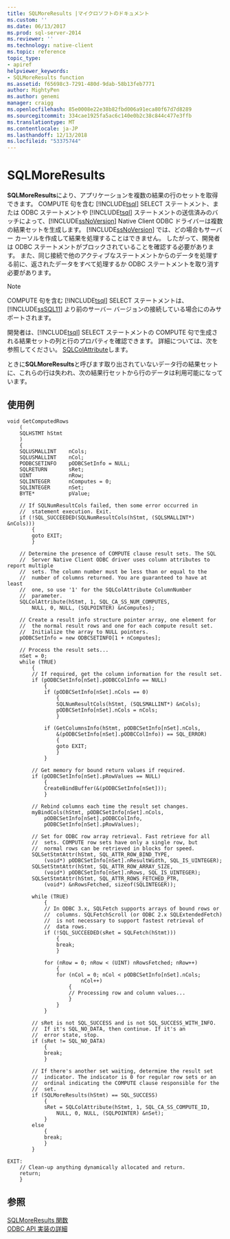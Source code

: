 ```yaml
---
title: SQLMoreResults |マイクロソフトのドキュメント
ms.custom: ''
ms.date: 06/13/2017
ms.prod: sql-server-2014
ms.reviewer: ''
ms.technology: native-client
ms.topic: reference
topic_type:
- apiref
helpviewer_keywords:
- SQLMoreResults function
ms.assetid: f65698c3-7291-480d-9dab-58b13feb7771
author: MightyPen
ms.author: genemi
manager: craigg
ms.openlocfilehash: 85e0008e22e38b82fbd006a91eca80f67d7d8289
ms.sourcegitcommit: 334cae1925fa5ac6c140e0b2c38c844c477e3ffb
ms.translationtype: MT
ms.contentlocale: ja-JP
ms.lasthandoff: 12/13/2018
ms.locfileid: "53375744"
---
```

# <a name="sqlmoreresults"></a>SQLMoreResults
  **SQLMoreResults**により、アプリケーションを複数の結果の行のセットを取得できます。 COMPUTE 句を含む [!INCLUDE[tsql](../../includes/tsql-md.md)] SELECT ステートメント、または ODBC ステートメントや [!INCLUDE[tsql](../../includes/tsql-md.md)] ステートメントの送信済みのバッチによって、[!INCLUDE[ssNoVersion](../../includes/ssnoversion-md.md)] Native Client ODBC ドライバーは複数の結果セットを生成します。 [!INCLUDE[ssNoVersion](../../includes/ssnoversion-md.md)] では、どの場合もサーバー カーソルを作成して結果を処理することはできません。 したがって、開発者は ODBC ステートメントがブロックされていることを確認する必要があります。 また、同じ接続で他のアクティブなステートメントからのデータを処理する前に、返されたデータをすべて処理するか ODBC ステートメントを取り消す必要があります。  
  
> [!NOTE]  
>  COMPUTE 句を含む [!INCLUDE[tsql](../../includes/tsql-md.md)] SELECT ステートメントは、[!INCLUDE[ssSQL11](../../includes/sssql11-md.md)] より前のサーバー バージョンの接続している場合にのみサポートされます。  
  
 開発者は、[!INCLUDE[tsql](../../includes/tsql-md.md)] SELECT ステートメントの COMPUTE 句で生成される結果セットの列と行のプロパティを確認できます。 詳細については、次を参照してください。 [SQLColAttribute](sqlcolattribute.md)します。  
  
 ときに**SQLMoreResults**と呼びます取り出されていないデータ行の結果セットに、これらの行は失われ、次の結果行セットから行のデータは利用可能になっています。  
  
## <a name="examples"></a>使用例  
  
```  
void GetComputedRows  
    (  
    SQLHSTMT hStmt  
    )   
    {  
    SQLUSMALLINT    nCols;  
    SQLUSMALLINT    nCol;  
    PODBCSETINFO    pODBCSetInfo = NULL;  
    SQLRETURN       sRet;  
    UINT            nRow;  
    SQLINTEGER      nComputes = 0;  
    SQLINTEGER      nSet;  
    BYTE*           pValue;  
  
    // If SQLNumResultCols failed, then some error occurred in  
    //  statement execution. Exit.  
    if (!SQL_SUCCEEDED(SQLNumResultCols(hStmt, (SQLSMALLINT*) &nCols)))  
        {  
        goto EXIT;  
        }  
  
    // Determine the presence of COMPUTE clause result sets. The SQL  
    //  Server Native Client ODBC driver uses column attributes to report multiple  
    //  sets. The column number must be less than or equal to the   
    //  number of columns returned. You are guaranteed to have at least  
    //  one, so use '1' for the SQLColAttribute ColumnNumber  
    //  parameter.  
    SQLColAttribute(hStmt, 1, SQL_CA_SS_NUM_COMPUTES,  
        NULL, 0, NULL, (SQLPOINTER) &nComputes);  
  
    // Create a result info structure pointer array, one element for  
    //  the normal result rows and one for each compute result set.  
    //  Initialize the array to NULL pointers.  
    pODBCSetInfo = new ODBCSETINFO[1 + nComputes];  
  
    // Process the result sets...  
    nSet = 0;  
    while (TRUE)  
        {  
        // If required, get the column information for the result set.  
        if (pODBCSetInfo[nSet].pODBCColInfo == NULL)  
            {  
            if (pODBCSetInfo[nSet].nCols == 0)  
                {  
                SQLNumResultCols(hStmt, (SQLSMALLINT*) &nCols);  
                pODBCSetInfo[nSet].nCols = nCols;  
                }  
  
            if (GetColumnsInfo(hStmt, pODBCSetInfo[nSet].nCols,  
                &(pODBCSetInfo[nSet].pODBCColInfo)) == SQL_ERROR)  
                {  
                goto EXIT;  
                }  
            }  
  
        // Get memory for bound return values if required.  
        if (pODBCSetInfo[nSet].pRowValues == NULL)  
            {  
            CreateBindBuffer(&(pODBCSetInfo[nSet]));  
            }  
  
        // Rebind columns each time the result set changes.  
        myBindCols(hStmt, pODBCSetInfo[nSet].nCols,  
            pODBCSetInfo[nSet].pODBCColInfo,  
            pODBCSetInfo[nSet].pRowValues);  
  
        // Set for ODBC row array retrieval. Fast retrieve for all  
        //  sets. COMPUTE row sets have only a single row, but  
        //  normal rows can be retrieved in blocks for speed.  
        SQLSetStmtAttr(hStmt, SQL_ATTR_ROW_BIND_TYPE,  
            (void*) pODBCSetInfo[nSet].nResultWidth, SQL_IS_UINTEGER);  
        SQLSetStmtAttr(hStmt, SQL_ATTR_ROW_ARRAY_SIZE,  
            (void*) pODBCSetInfo[nSet].nRows, SQL_IS_UINTEGER);  
        SQLSetStmtAttr(hStmt, SQL_ATTR_ROWS_FETCHED_PTR,  
            (void*) &nRowsFetched, sizeof(SQLINTEGER));  
  
        while (TRUE)  
            {  
            // In ODBC 3.x, SQLFetch supports arrays of bound rows or  
            //  columns. SQLFetchScroll (or ODBC 2.x SQLExtendedFetch)  
            //  is not necessary to support fastest retrieval of   
            //  data rows.  
            if (!SQL_SUCCEEDED(sRet = SQLFetch(hStmt)))  
                {  
                break;  
                }  
  
            for (nRow = 0; nRow < (UINT) nRowsFetched; nRow++)  
                {  
                for (nCol = 0; nCol < pODBCSetInfo[nSet].nCols;  
                        nCol++)  
                    {  
                    // Processing row and column values...  
                    }  
                }  
            }  
  
        // sRet is not SQL_SUCCESS and is not SQL_SUCCESS_WITH_INFO.  
        //  If it's SQL_NO_DATA, then continue. If it's an  
        //  error state, stop.  
        if (sRet != SQL_NO_DATA)  
            {  
            break;  
            }  
  
        // If there's another set waiting, determine the result set  
        //  indicator. The indicator is 0 for regular row sets or an  
        //  ordinal indicating the COMPUTE clause responsible for the  
        //  set.  
        if (SQLMoreResults(hStmt) == SQL_SUCCESS)  
            {  
            sRet = SQLColAttribute(hStmt, 1, SQL_CA_SS_COMPUTE_ID,  
                NULL, 0, NULL, (SQLPOINTER) &nSet);  
            }  
        else  
            {  
            break;  
            }  
        }  
  
EXIT:  
    // Clean-up anything dynamically allocated and return.  
    return;  
    }  
```  
  
## <a name="see-also"></a>参照  
 [SQLMoreResults 関数](https://go.microsoft.com/fwlink/?LinkId=59357)   
 [ODBC API 実装の詳細](odbc-api-implementation-details.md)  
  
  
